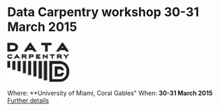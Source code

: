 Data Carpentry workshop 30-31 March 2015
==================
![Data Carpentry logo](https://raw.githubusercontent.com/datacarpentry/logos/master/DC1_logo_small.png "Data Carpentry logo")  

Where: **University of Miami, Coral Gables"
When: **30-31 March 2015**
[Further details](http://fmichonneau.github.io/2015-03-30-umiami)
